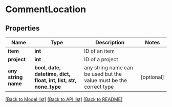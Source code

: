 # CommentLocation


## Properties
Name | Type | Description | Notes
------------ | ------------- | ------------- | -------------
**item** | **int** | ID of an item | 
**project** | **int** | ID of a project | 
**any string name** | **bool, date, datetime, dict, float, int, list, str, none_type** | any string name can be used but the value must be the correct type | [optional]

[[Back to Model list]](../README.md#documentation-for-models) [[Back to API list]](../README.md#documentation-for-api-endpoints) [[Back to README]](../README.md)


